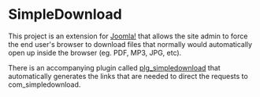 SimpleDownload
==============

This project is an extension for [Joomla!](http://www.joomla.org/) that allows the
site admin to force the end user's browser to download files that normally would
automatically open up inside the browser (eg. PDF, MP3, JPG, etc).

There is an accompanying plugin called [plg_simpledownload](http://github.com/hjoelr/plg_simpledownload)
that automatically generates the links that are needed to direct the requests to
com_simpledownload.  